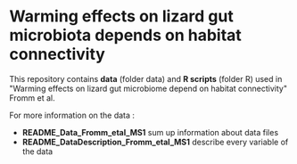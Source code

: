 # Warming effects on lizard gut microbiota depends on habitat connectivity


This repository contains **data** (folder data) and **R scripts** (folder R) used in "Warming effects on lizard gut microbiome depend on habitat connectivity" Fromm et al.

For more information on the data : 
- **README_Data_Fromm_etal_MS1** sum up information about data files
- **README_DataDescription_Fromm_etal_MS1** describe every variable of the data 
